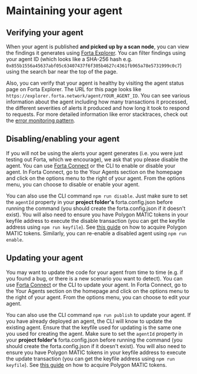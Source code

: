# Maintaining your agent

## Verifying your agent

When your agent is published **and picked up by a scan node**, you can view the findings it generates using [Forta Explorer](https://explorer.forta.network/). You can filter findings using your agent ID (which looks like a SHA-256 hash e.g. `0x855b1556a45637abf05c63407437f6f305b4627c4361fb965a78e5731999c0c7`) using the search bar near the top of the page.

Also, you can verify that your agent is healthy by visiting the agent status page on Forta Explorer. The URL for this page looks like `https://explorer.forta.network/agent/YOUR_AGENT_ID`. You can see various information about the agent including how many transactions it processed, the different severities of alerts it produced and how long it took to respond to requests. For more detailed information like error stacktraces, check out the [error monitoring pattern](error-monitoring.md).

## Disabling/enabling your agent

If you will not be using the alerts your agent generates (i.e. you were just testing out Forta, which we encourage), we ask that you please disable the agent. You can use [Forta Connect](https://connect.forta.network/) or the CLI to enable or disable your agent. In Forta Connect, go to the Your Agents section on the homepage and click on the options menu to the right of your agent. From the options menu, you can choose to disable or enable your agent.

You can also use the CLI command `npm run disable`. Just make sure to set the `agentId` property in your **project folder's** forta.config.json before running the command (you should create the forta.config.json if it doesn't exist). You will also need to ensure you have Polygon MATIC tokens in your keyfile address to execute the disable transaction (you can get the keyfile address using `npm run keyfile`). See [this guide](matic.md) on how to acquire Polygon MATIC tokens. Similarly, you can re-enable a disabled agent using `npm run enable`.


## Updating your agent

You may want to update the code for your agent from time to time (e.g. if you found a bug, or there is a new scenario you want to detect). You can use [Forta Connect](https://connect.forta.network/) or the CLI to update your agent. In Forta Connect, go to the Your Agents section on the homepage and click on the options menu to the right of your agent. From the options menu, you can choose to edit your agent.

You can also use the CLI command `npm run publish` to update your agent. If you have already deployed an agent, the CLI will know to update the existing agent. Ensure that the keyfile used for updating is the same one you used for creating the agent. Make sure to set the `agentId` property in your **project folder's** forta.config.json before running the command (you should create the forta.config.json if it doesn't exist). You will also need to ensure you have Polygon MATIC tokens in your keyfile address to execute the update transaction (you can get the keyfile address using `npm run keyfile`). See [this guide](matic.md) on how to acquire Polygon MATIC tokens.

